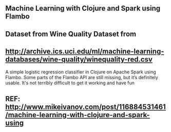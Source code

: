 ## Machine Learning with Clojure and Spark using Flambo

## Dataset from Wine Quality Dataset from 

## http://archive.ics.uci.edu/ml/machine-learning-databases/wine-quality/winequality-red.csv

A simple logistic regression classifier in Clojure on Apache Spark using Flambo. 
Some parts of the Flambo API are still missing, but it’s definitely usable. 
It's not terribly difficult to get it working and have fun

## REF: http://www.mikeivanov.com/post/116884531461/machine-learning-with-clojure-and-spark-using
